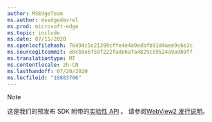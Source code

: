```yaml
---
author: MSEdgeTeam
ms.author: msedgedevrel
ms.prod: microsoft-edge
ms.topic: include
ms.date: 07/15/2020
ms.openlocfilehash: 76494c5c21399cffe4e4a0edbfb91d4aee9c6e3c
ms.sourcegitcommit: e0cb9e6f59f222fade6afa4829c59524a9a9b9ff
ms.translationtype: MT
ms.contentlocale: zh-CN
ms.lasthandoff: 07/20/2020
ms.locfileid: "10883706"
---
```

> [!NOTE]
> 这是我们的预发布 SDK 附带的[实验性 API][ExperimentalAPIs] 。 请参阅[WebView2 发行说明][WebView2ReleaseNotes]。

<!-- image links -->  

<!-- links -->  

[WebView2ReleaseNotes]: /microsoft-edge/webview2/releasenotes "WebView2 发行说明"
[ExperimentalAPIs]: /microsoft-edge/webview2/concepts/versioning#experimental-apis "实验性 Api"
